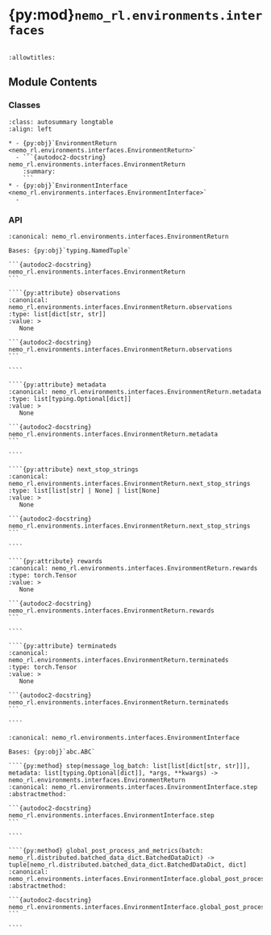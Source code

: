 # {py:mod}`nemo_rl.environments.interfaces`

```{py:module} nemo_rl.environments.interfaces
```

```{autodoc2-docstring} nemo_rl.environments.interfaces
:allowtitles:
```

## Module Contents

### Classes

````{list-table}
:class: autosummary longtable
:align: left

* - {py:obj}`EnvironmentReturn <nemo_rl.environments.interfaces.EnvironmentReturn>`
  - ```{autodoc2-docstring} nemo_rl.environments.interfaces.EnvironmentReturn
    :summary:
    ```
* - {py:obj}`EnvironmentInterface <nemo_rl.environments.interfaces.EnvironmentInterface>`
  -
````

### API

`````{py:class} EnvironmentReturn
:canonical: nemo_rl.environments.interfaces.EnvironmentReturn

Bases: {py:obj}`typing.NamedTuple`

```{autodoc2-docstring} nemo_rl.environments.interfaces.EnvironmentReturn
```

````{py:attribute} observations
:canonical: nemo_rl.environments.interfaces.EnvironmentReturn.observations
:type: list[dict[str, str]]
:value: >
   None

```{autodoc2-docstring} nemo_rl.environments.interfaces.EnvironmentReturn.observations
```

````

````{py:attribute} metadata
:canonical: nemo_rl.environments.interfaces.EnvironmentReturn.metadata
:type: list[typing.Optional[dict]]
:value: >
   None

```{autodoc2-docstring} nemo_rl.environments.interfaces.EnvironmentReturn.metadata
```

````

````{py:attribute} next_stop_strings
:canonical: nemo_rl.environments.interfaces.EnvironmentReturn.next_stop_strings
:type: list[list[str] | None] | list[None]
:value: >
   None

```{autodoc2-docstring} nemo_rl.environments.interfaces.EnvironmentReturn.next_stop_strings
```

````

````{py:attribute} rewards
:canonical: nemo_rl.environments.interfaces.EnvironmentReturn.rewards
:type: torch.Tensor
:value: >
   None

```{autodoc2-docstring} nemo_rl.environments.interfaces.EnvironmentReturn.rewards
```

````

````{py:attribute} terminateds
:canonical: nemo_rl.environments.interfaces.EnvironmentReturn.terminateds
:type: torch.Tensor
:value: >
   None

```{autodoc2-docstring} nemo_rl.environments.interfaces.EnvironmentReturn.terminateds
```

````

`````

`````{py:class} EnvironmentInterface
:canonical: nemo_rl.environments.interfaces.EnvironmentInterface

Bases: {py:obj}`abc.ABC`

````{py:method} step(message_log_batch: list[list[dict[str, str]]], metadata: list[typing.Optional[dict]], *args, **kwargs) -> nemo_rl.environments.interfaces.EnvironmentReturn
:canonical: nemo_rl.environments.interfaces.EnvironmentInterface.step
:abstractmethod:

```{autodoc2-docstring} nemo_rl.environments.interfaces.EnvironmentInterface.step
```

````

````{py:method} global_post_process_and_metrics(batch: nemo_rl.distributed.batched_data_dict.BatchedDataDict) -> tuple[nemo_rl.distributed.batched_data_dict.BatchedDataDict, dict]
:canonical: nemo_rl.environments.interfaces.EnvironmentInterface.global_post_process_and_metrics
:abstractmethod:

```{autodoc2-docstring} nemo_rl.environments.interfaces.EnvironmentInterface.global_post_process_and_metrics
```

````

`````

